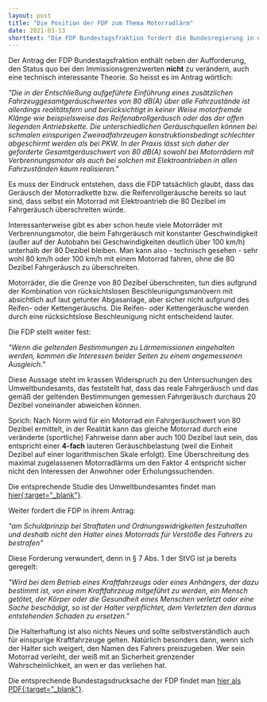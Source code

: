 ```yaml
---
layout: post
title: "Die Position der FDP zum Thema Motorradlärm"
date: 2021-03-13
shorttext: "Die FDP Bundestagsfraktion fordert die Bundesregierung in einem Antrag zum Thema Motorradlärm auf, die Diskriminierung von Motorradfahrern zu verhindern und deshalb u.a. eine weitere Verschärfung von Emissionsgrenzwerten für Motorräder auf nationaler und auf EU-Ebene abzulehnen. Auch in anderen Positionen vertritt die FDP die Interessen der Motorradlobby."
---
```

Der Antrag der FDP Bundestagsfraktion enthält neben der Aufforderung, den Status quo bei den Immissionsgrenzwerten **nicht** zu verändern, auch eine technisch interessante Theorie. So heisst es im Antrag wörtlich: 

*"Die in der Entschließung aufgeführte Einführung eines zusätzlichen Fahrzeuggesamtgeräuschwertes von 80 dB(A) über alle Fahrzustände ist allerdings realitätsfern und berücksichtigt in keiner Weise motorfremde Klänge wie beispielsweise das Reifenabrollgeräusch oder das der offen liegenden Antriebskette. Die unterschiedlichen Geräuschquellen können bei schmalen einspurigen Zweiradfahrzeugen konstruktionsbedingt schlechter abgeschirmt werden als bei PKW. In der Praxis lässt sich daher der geforderte Gesamtgeräuschwert von 80 dB(A) sowohl bei Motorrädern mit Verbrennungsmotor als auch bei solchen mit Elektroantrieben in allen Fahrzuständen kaum realisieren."*

Es muss der Eindruck entstehen, dass die FDP tatsächlich glaubt, dass das Geräusch der Motorradkette bzw. die Reifenrollgeräusche bereits so laut sind, dass selbst ein Motorrad mit Elektroantrieb die 80 Dezibel im Fahrgeräusch überschreiten würde. 

Interessanterweise gibt es aber schon heute viele Motorräder mit Verbrennungsmotor, die beim Fahrgeräusch mit konstanter Geschwindigkeit (außer auf der Autobahn bei Geschwindigkeiten deutlich über 100 km/h) unterhalb der 80 Dezibel bleiben. Man kann also - technisch gesehen - sehr wohl 80 km/h oder 100 km/h mit einem Motorrad fahren, ohne die 80 Dezibel Fahrgeräusch zu überschreiten. 

Motorräder, die die Grenze von 80 Dezibel überschreiten, tun dies aufgrund der Kombination von rücksichtslosen Beschleunigungsmanövern mit absichtlich auf laut getunter Abgasanlage, aber sicher nicht aufgrund des Reifen- oder Kettengeräuschs. Die Reifen- oder Kettengeräusche werden durch eine rücksichtslose Beschleunigung nicht entscheidend lauter.

Die FDP stellt weiter fest:

*"Wenn die geltenden Bestimmungen zu Lärmemissionen eingehalten werden, kommen die Interessen beider Seiten zu einem angemessenen Ausgleich."*

Diese Aussage steht im krassen Widerspruch zu den Untersuchungen des Umweltbundesamts, das feststellt hat, dass das reale Fahrgeräusch und das gemäß der geltenden Bestimmungen gemessen Fahrgeräusch durchaus 20 Dezibel voneinander abweichen können. 

Sprich: Nach Norm wird für ein Motorrad ein Fahrgeräuschwert von 80 Dezibel ermittelt, in der Realität kann das gleiche Motorrad durch eine veränderte (sportliche) Fahrweise dann aber auch 100 Dezibel laut sein, das entspricht einer **4-fach** lauteren Geräuschbelastung (weil die Einheit Dezibel auf einer logarithmischen Skale erfolgt). Eine Überschreitung des maximal zugelassenen Motorradlärms um den Faktor 4 entspricht sicher nicht den Interessen der Anwohner oder Erholungssuchenden.

Die entsprechende Studie des Umweltbundesamtes findet man <span style="text-decoration: underline;">[hier](https://www.umweltbundesamt.de/presse/pressemitteilungen/laute-motorraeder-pkw-sorgen-zunehmend-fuer/){:target="_blank"}</span>.

Weiter fordert die FDP in ihrem Antrag:

*"am Schuldprinzip bei Straftaten und Ordnungswidrigkeiten festzuhalten und deshalb nicht den Halter eines Motorrads für Verstöße des Fahrers zu bestrafen"*

Diese Forderung verwundert, denn in § 7 Abs. 1 der StVG ist ja bereits geregelt:

*"Wird bei dem Betrieb eines Kraftfahrzeugs oder eines Anhängers, der dazu bestimmt ist, von einem Kraftfahrzeug mitgeführt zu werden, ein Mensch getötet, der Körper oder die Gesundheit eines Menschen verletzt oder eine Sache beschädigt, so ist der Halter verpflichtet, dem Verletzten den daraus entstehenden Schaden zu ersetzen."*

Die Halterhaftung ist also nichts Neues und sollte selbstverständlich auch für einspurige Kraftfahrzeuge gelten. Natürlich besonders dann, wenn sich der Halter sich weigert, den Namen des Fahrers preiszugeben. Wer sein Motorrad verleiht, der weiß mit an Sicherheit grenzender Wahrscheinlichkeit, an wen er das verliehen hat.

Die entsprechende Bundestagsdrucksache der FDP findet man <span style="text-decoration: underline;">[hier als PDF](https://dip21.bundestag.de/dip21/btd/19/207/1920778.pdf){:target="_blank"}</span>.
